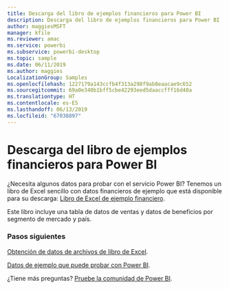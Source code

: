 ```yaml
---
title: Descarga del libro de ejemplos financieros para Power BI
description: Descarga del libro de ejemplos financieros para Power BI
author: maggiesMSFT
manager: kfile
ms.reviewer: amac
ms.service: powerbi
ms.subservice: powerbi-desktop
ms.topic: sample
ms.date: 06/11/2019
ms.author: maggies
LocalizationGroup: Samples
ms.openlocfilehash: 1227179a143ccfb4f313a298f9ab8eaacae9c652
ms.sourcegitcommit: 69a0e340b1bff5cbe42293eed5daaccfff16d40a
ms.translationtype: HT
ms.contentlocale: es-ES
ms.lasthandoff: 06/13/2019
ms.locfileid: "67038897"
---
```

# <a name="download-the-financial-sample-workbook-for-power-bi"></a>Descarga del libro de ejemplos financieros para Power BI
¿Necesita algunos datos para probar con el servicio Power BI? Tenemos un libro de Excel sencillo con datos financieros de ejemplo que está disponible para su descarga: [Libro de Excel de ejemplo financiero](http://go.microsoft.com/fwlink/?LinkID=521962).

Este libro incluye una tabla de datos de ventas y datos de beneficios por segmento de mercado y país.

### <a name="next-steps"></a>Pasos siguientes
[Obtención de datos de archivos de libro de Excel](service-excel-workbook-files.md).

[Datos de ejemplo que puede probar con Power BI](sample-datasets.md).

¿Tiene más preguntas? [Pruebe la comunidad de Power BI](http://community.powerbi.com/).

